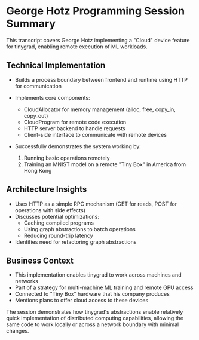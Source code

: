 # George Hotz Programming Session Summary

This transcript covers George Hotz implementing a "Cloud" device feature for tinygrad, enabling remote execution of ML workloads.

## Technical Implementation

- Builds a process boundary between frontend and runtime using HTTP for communication
- Implements core components:
  - CloudAllocator for memory management (alloc, free, copy_in, copy_out)
  - CloudProgram for remote code execution
  - HTTP server backend to handle requests
  - Client-side interface to communicate with remote devices

- Successfully demonstrates the system working by:
  1. Running basic operations remotely
  2. Training an MNIST model on a remote "Tiny Box" in America from Hong Kong

## Architecture Insights

- Uses HTTP as a simple RPC mechanism (GET for reads, POST for operations with side effects)
- Discusses potential optimizations:
  - Caching compiled programs
  - Using graph abstractions to batch operations
  - Reducing round-trip latency
- Identifies need for refactoring graph abstractions

## Business Context

- This implementation enables tinygrad to work across machines and networks
- Part of a strategy for multi-machine ML training and remote GPU access
- Connected to "Tiny Box" hardware that his company produces
- Mentions plans to offer cloud access to these devices

The session demonstrates how tinygrad's abstractions enable relatively quick implementation of distributed computing capabilities, allowing the same code to work locally or across a network boundary with minimal changes.